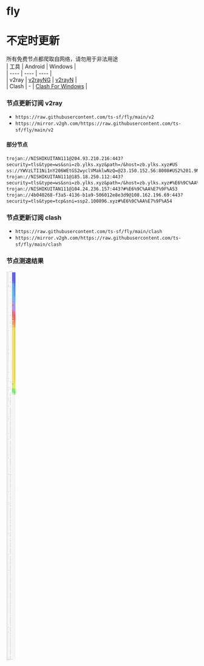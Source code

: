 # fly
# 不定时更新
所有免费节点都爬取自网络，请勿用于非法用途  
|  工具  | Android  | Windows  |  
|  ----  | ----   | ----  |  
| v2ray  | [v2rayNG](https://github.com/2dust/v2rayNG/releases) | [v2rayN](https://github.com/2dust/v2rayN/releases) |  
| Clash  | - | [Clash For Windows](https://github.com/2dust/clashN/releases) | 
  
### 节点更新订阅  v2ray
- `https://raw.githubusercontent.com/ts-sf/fly/main/v2`  
- `https://mirror.v2gh.com/https://raw.githubusercontent.com/ts-sf/fly/main/v2`  

#### 部分节点  
``` 
trojan://NISHIKUITAN111@204.93.210.216:443?security=tls&type=ws&sni=zb.ylks.xyz&path=/&host=zb.ylks.xyz#US
ss://YWVzLTI1Ni1nY206WEtGS2wyclVMaklwNzQ=@23.150.152.56:8008#US2%201.9MB%2Fs
trojan://NISHIKUITAN111@185.18.250.112:443?security=tls&type=ws&sni=zb.ylks.xyz&path=/&host=zb.ylks.xyz#%E6%9C%AA%E7%9F%A52
trojan://NISHIKUITAN111@104.24.236.157:443?#%E6%9C%AA%E7%9F%A53
trojan://4b040268-f3a5-4136-b1a9-506012e8e3d9@108.162.196.69:443?security=tls&type=tcp&sni=ssp2.100896.xyz#%E6%9C%AA%E7%9F%A54
```
### 节点更新订阅  clash
- `https://raw.githubusercontent.com/ts-sf/fly/main/clash`  
- `https://mirror.v2gh.com/https://raw.githubusercontent.com/ts-sf/fly/main/clash`  

### 节点测速结果
![image](traffic.png)
